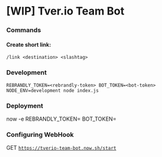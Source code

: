 # [WIP] Tver.io Team Bot

### Commands

#### Create short link:

```
/link <destination> <slashtag>
```

### Development

```
REBRANDLY_TOKEN=<rebrandly-token> BOT_TOKEN=<bot-token> NODE_ENV=development node index.js
```

### Deployment

now -e REBRANDLY_TOKEN=<rebrandly-token> BOT_TOKEN=<bot-token>

### Configuring WebHook

GET [`https://tverio-team-bot.now.sh/start`](https://tverio-team-bot.now.sh/start)
